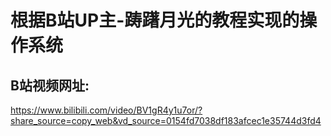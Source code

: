 # 根据B站UP主-踌躇月光的教程实现的操作系统
##  B站视频网址:
https://www.bilibili.com/video/BV1gR4y1u7or/?share_source=copy_web&vd_source=0154fd7038df183afcec1e35744d3fd4